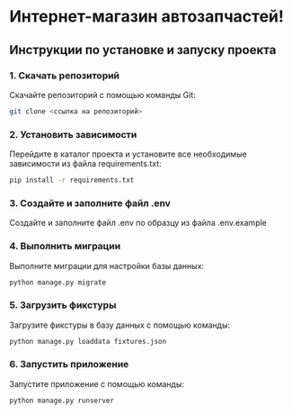 # Интернет-магазин автозапчастей!

## Инструкции по установке и запуску проекта

### 1. Скачать репозиторий

Скачайте репозиторий с помощью команды Git:

```bash
git clone <ссылка на репозиторий>
```
### 2. Установить зависимости
Перейдите в каталог проекта и установите все необходимые зависимости из файла requirements.txt:
```bash
pip install -r requirements.txt
```
### 3. Создайте и заполните файл .env
Создайте и заполните файл .env по образцу из файла .env.example

### 4. Выполнить миграции
Выполните миграции для настройки базы данных:
```bash
python manage.py migrate
```
### 5. Загрузить фикстуры
Загрузите фикстуры в базу данных с помощью команды:
```bash
python manage.py loaddata fixtures.json
```
### 6. Запустить приложение
Запустите приложение с помощью команды:
```bash
python manage.py runserver
```
